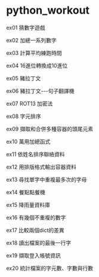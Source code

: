 # python_workout

ex01 猜數字遊戲

ex02 加總一系列數字

ex03 計算平均練跑時間

ex04 16進位轉換成10進位

ex05 豬拉丁文

ex06 豬拉丁文---句子翻譯機

ex07 ROT13 加密法

ex08 字元排序

ex09 擷取和合併多種容器的頭尾元素

ex10 萬用加總函式

ex11 依姓名排序聯絡資料

ex12 用排版格式輸出容器資料

ex13 尋找單字中重複最多次的字母

ex14 餐點點餐機

ex15 降雨量資料庫

ex16 有幾個不重複的數字

ex17 比較兩個dict的差異

ex18 讀出檔案的最後一行字

ex19 擷取登入帳號資訊

ex20 統計檔案的字元數、字數與行數


